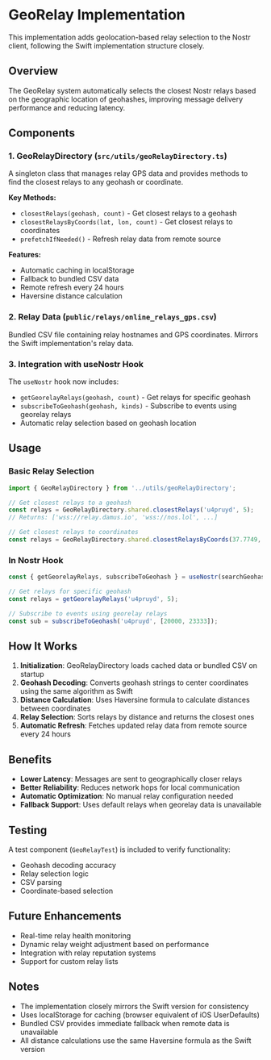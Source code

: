 # GeoRelay Implementation

This implementation adds geolocation-based relay selection to the Nostr client, following the Swift implementation structure closely.

## Overview

The GeoRelay system automatically selects the closest Nostr relays based on the geographic location of geohashes, improving message delivery performance and reducing latency.

## Components

### 1. GeoRelayDirectory (`src/utils/geoRelayDirectory.ts`)

A singleton class that manages relay GPS data and provides methods to find the closest relays to any geohash or coordinate.

**Key Methods:**
- `closestRelays(geohash, count)` - Get closest relays to a geohash
- `closestRelaysByCoords(lat, lon, count)` - Get closest relays to coordinates
- `prefetchIfNeeded()` - Refresh relay data from remote source

**Features:**
- Automatic caching in localStorage
- Fallback to bundled CSV data
- Remote refresh every 24 hours
- Haversine distance calculation

### 2. Relay Data (`public/relays/online_relays_gps.csv`)

Bundled CSV file containing relay hostnames and GPS coordinates. Mirrors the Swift implementation's relay data.

### 3. Integration with useNostr Hook

The `useNostr` hook now includes:
- `getGeorelayRelays(geohash, count)` - Get relays for specific geohash
- `subscribeToGeohash(geohash, kinds)` - Subscribe to events using georelay relays
- Automatic relay selection based on geohash location

## Usage

### Basic Relay Selection

```typescript
import { GeoRelayDirectory } from '../utils/geoRelayDirectory';

// Get closest relays to a geohash
const relays = GeoRelayDirectory.shared.closestRelays('u4pruyd', 5);
// Returns: ['wss://relay.damus.io', 'wss://nos.lol', ...]

// Get closest relays to coordinates
const relays = GeoRelayDirectory.shared.closestRelaysByCoords(37.7749, -122.4194, 3);
```

### In Nostr Hook

```typescript
const { getGeorelayRelays, subscribeToGeohash } = useNostr(searchGeohash, currentGeohashes, onGeohashAnimate);

// Get relays for specific geohash
const relays = getGeorelayRelays('u4pruyd', 5);

// Subscribe to events using georelay relays
const sub = subscribeToGeohash('u4pruyd', [20000, 23333]);
```

## How It Works

1. **Initialization**: GeoRelayDirectory loads cached data or bundled CSV on startup
2. **Geohash Decoding**: Converts geohash strings to center coordinates using the same algorithm as Swift
3. **Distance Calculation**: Uses Haversine formula to calculate distances between coordinates
4. **Relay Selection**: Sorts relays by distance and returns the closest ones
5. **Automatic Refresh**: Fetches updated relay data from remote source every 24 hours

## Benefits

- **Lower Latency**: Messages are sent to geographically closer relays
- **Better Reliability**: Reduces network hops for local communication
- **Automatic Optimization**: No manual relay configuration needed
- **Fallback Support**: Uses default relays when georelay data is unavailable

## Testing

A test component (`GeoRelayTest`) is included to verify functionality:
- Geohash decoding accuracy
- Relay selection logic
- CSV parsing
- Coordinate-based selection

## Future Enhancements

- Real-time relay health monitoring
- Dynamic relay weight adjustment based on performance
- Integration with relay reputation systems
- Support for custom relay lists

## Notes

- The implementation closely mirrors the Swift version for consistency
- Uses localStorage for caching (browser equivalent of iOS UserDefaults)
- Bundled CSV provides immediate fallback when remote data is unavailable
- All distance calculations use the same Haversine formula as the Swift version
